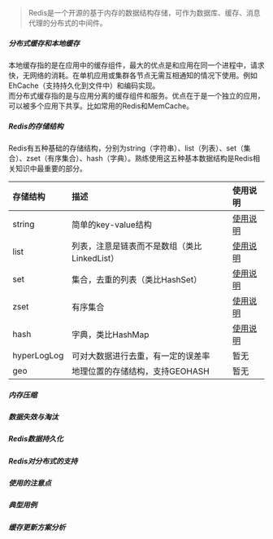 > Redis是一个开源的基于内存的数据结构存储，可作为数据库、缓存、消息代理的分布式的中间件。  

##### 分布式缓存和本地缓存
本地缓存指的是在应用中的缓存组件，最大的优点是和应用在同一个进程中，请求快，无网络的消耗。在单机应用或集群各节点无需互相通知的情况下使用。例如EhCache（支持持久化到文件中）和编码实现。  
而分布式缓存指的是与应用分离的缓存组件和服务。优点在于是一个独立的应用，可以被多个应用下共享。比如常用的Redis和MemCache。  

##### Redis的存储结构
Redis有五种基础的存储结构，分别为string（字符串）、list（列表）、set（集合）、zset（有序集合）、hash（字典）。熟练使用这五种基本数据结构是Redis相关知识中最重要的部分。   

存储结构 | 描述 | 使用说明
:-| :-| :-
string|简单的key-value结构|[使用说明](使用说明/使用说明-String.md) 
list  |列表，注意是链表而不是数组（类比LinkedList）|[使用说明](使用说明/使用说明-List.md)
set   |集合，去重的列表（类比HashSet）|[使用说明](使用说明/使用说明-Set.md)
zset  |有序集合|[使用说明](使用说明/使用说明-zSet.md) 
hash  |字典，类比HashMap|[使用说明](使用说明/使用说明-Hash.md)
hyperLogLog|可对大数据进行去重，有一定的误差率|暂无
geo|地理位置的存储结构，支持GEOHASH|暂无

##### 内存压缩

##### 数据失效与淘汰
##### Redis数据持久化
##### Redis对分布式的支持
##### 使用的注意点
##### 典型用例
##### 缓存更新方案分析

